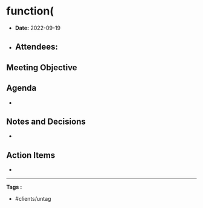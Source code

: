 # function(
- **Date:**  2022-09-19
- **Attendees:** 
	- 

## Meeting Objective


## Agenda
- 

## Notes and Decisions
- 

## Action Items
- 

---
**Tags :**
- #clients/untag

